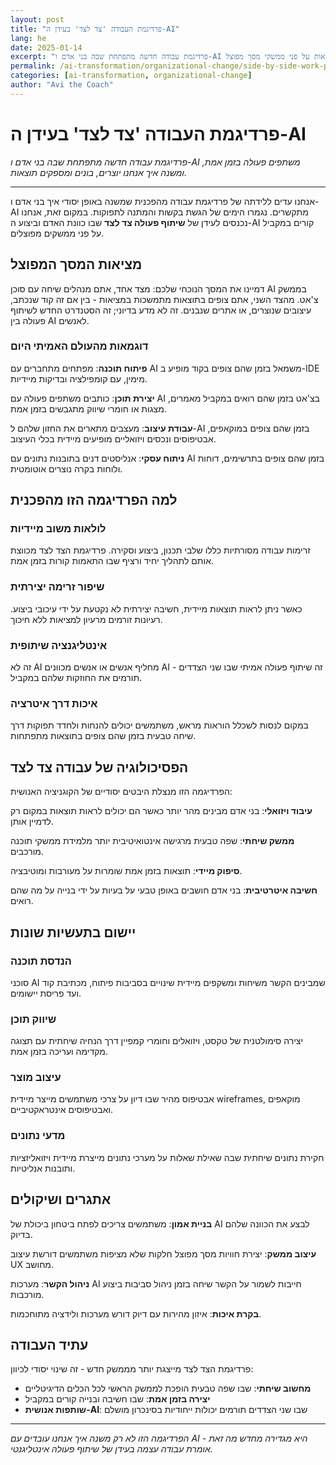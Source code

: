```yaml
---
layout: post
title: "פרדיגמת העבודה 'צד לצד' בעידן ה-AI"
lang: he
date: 2025-01-14
excerpt: "פרדיגמת עבודה חדשה מתפתחת שבה בני אדם ו-AI משתפים פעולה בזמן אמת, ומשנה איך אנחנו יוצרים, בונים ומספקים תוצאות על פני ממשקי מסך מפוצל."
permalink: /ai-transformation/organizational-change/side-by-side-work-paradigm-he/
categories: [ai-transformation, organizational-change]
author: "Avi the Coach"
---
```


# פרדיגמת העבודה 'צד לצד' בעידן ה-AI

*פרדיגמת עבודה חדשה מתפתחת שבה בני אדם ו-AI משתפים פעולה בזמן אמת, ומשנה איך אנחנו יוצרים, בונים ומספקים תוצאות.*

---

אנחנו עדים ללידתה של פרדיגמת עבודה מהפכנית שמשנה באופן יסודי איך בני אדם ו-AI מתקשרים. נגמרו הימים של הגשת בקשות והמתנה לתפוקות. במקום זאת, אנחנו נכנסים לעידן של **שיתוף פעולה צד לצד** שבו כוונת האדם וביצוע ה-AI קורים במקביל על פני ממשקים מפוצלים.

## מציאות המסך המפוצל

דמיינו את המסך הנוכחי שלכם: מצד אחד, אתם מנהלים שיחה עם סוכן AI בממשק צ'אט. מהצד השני, אתם צופים בתוצאות מתמשכות במציאות - בין אם זה קוד שנכתב, עיצובים שנוצרים, או אתרים שנבנים. זה לא מדע בדיוני; זה הסטנדרט החדש לשיתוף פעולה בין AI לאנשים.

### דוגמאות מהעולם האמיתי היום

**פיתוח תוכנה**: מפתחים מתחברים עם AI משמאל בזמן שהם צופים בקוד מופיע ב-IDE מימין, עם קומפילציה ובדיקות מיידיות.

**יצירת תוכן**: כותבים משתפים פעולה עם AI בצ'אט בזמן שהם רואים במקביל מאמרים, מצגות או חומרי שיווק מתגבשים בזמן אמת.

**עבודת עיצוב**: מעצבים מתארים את החזון שלהם ל-AI בזמן שהם צופים במוקאפים, אבטיפוסים ונכסים ויזואליים מופיעים מיידית בכלי העיצוב.

**ניתוח עסקי**: אנליסטים דנים בתובנות נתונים עם AI בזמן שהם צופים בתרשימים, דוחות ולוחות בקרה נוצרים אוטומטית.

## למה הפרדיגמה הזו מהפכנית

### לולאות משוב מיידיות
זרימות עבודה מסורתיות כללו שלבי תכנון, ביצוע וסקירה. פרדיגמת הצד לצד מכווצת אותם לתהליך יחיד ורציף שבו התאמות קורות בזמן אמת.

### שיפור זרימה יצירתית
כאשר ניתן לראות תוצאות מיידית, חשיבה יצירתית לא נקטעת על ידי עיכובי ביצוע. רעיונות זורמים מרעיון למציאות ללא חיכוך.

### אינטליגנציה שיתופית
זה לא AI מחליף אנשים או אנשים מכוונים AI - זה שיתוף פעולה אמיתי שבו שני הצדדים תורמים את החוזקות שלהם במקביל.

### איכות דרך איטרציה
במקום לנסות לשכלל הוראות מראש, משתמשים יכולים להנחות ולחדד תפוקות דרך שיחה טבעית בזמן שהם צופים בתוצאות מתפתחות.

## הפסיכולוגיה של עבודה צד לצד

הפרדיגמה הזו מנצלת היבטים יסודיים של הקוגניציה האנושית:

**עיבוד ויזואלי**: בני אדם מבינים מהר יותר כאשר הם יכולים לראות תוצאות במקום רק לדמיין אותן.

**ממשק שיחתי**: שפה טבעית מרגישה אינטואיטיבית יותר מלמידת ממשקי תוכנה מורכבים.

**סיפוק מיידי**: תוצאות בזמן אמת שומרות על מעורבות ומוטיבציה.

**חשיבה איטרטיבית**: בני אדם חושבים באופן טבעי על בעיות על ידי בנייה על מה שהם רואים.

## יישום בתעשיות שונות

### הנדסת תוכנה
סוכני AI שמבינים הקשר משיחות ומשקפים מיידית שינויים בסביבות פיתוח, מכתיבת קוד ועד פריסת יישומים.

### שיווק תוכן
יצירה סימולטנית של טקסט, ויזואלים וחומרי קמפיין דרך הנחיה שיחתית עם תצוגה מקדימה ועריכה בזמן אמת.

### עיצוב מוצר
אבטיפוס מהיר שבו דיון על צרכי משתמשים מייצר מיידית wireframes, מוקאפים ואבטיפוסים אינטראקטיביים.

### מדעי נתונים
חקירת נתונים שיחתית שבה שאילת שאלות על מערכי נתונים מייצרת מיידית ויזואליזציות ותובנות אנליטיות.

## אתגרים ושיקולים

**בניית אמון**: משתמשים צריכים לפתח ביטחון ביכולת של AI לבצע את הכוונה שלהם בדיוק.

**עיצוב ממשק**: יצירת חוויות מסך מפוצל חלקות שלא מציפות משתמשים דורשת עיצוב UX מחושב.

**ניהול הקשר**: מערכות AI חייבות לשמור על הקשר שיחה בזמן ניהול סביבות ביצוע מורכבות.

**בקרת איכות**: איזון מהירות עם דיוק דורש מערכות ולידציה מתוחכמות.

## עתיד העבודה

פרדיגמת הצד לצד מייצגת יותר מממשק חדש - זה שינוי יסודי לכיוון:

- **מחשוב שיחתי**: שבו שפה טבעית הופכת לממשק הראשי לכל הכלים הדיגיטליים
- **יצירה בזמן אמת**: שבו חשיבה ובנייה קורים במקביל
- **שותפות אנושית-AI**: שבו שני הצדדים תורמים יכולות ייחודיות בסינכרון מושלם

---

*הפרדיגמה הזו לא רק משנה איך אנחנו עובדים עם AI - היא מגדירה מחדש מה זאת אומרת עבודה עצמה בעידן של שיתוף פעולה אינטליגנטי.*